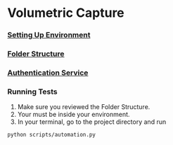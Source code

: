# Volumetric Capture

### [Setting Up Environment](./documentation/ProjectSetup.md)

### [Folder Structure](./documentation/FolderStructure.md)

### [Authentication Service](./documentation/services/AuthenticationService.md)

### Running Tests

1. Make sure you reviewed the Folder Structure.
2. Your must be inside your environment.
3. In your terminal, go to the project directory and run
```shell
python scripts/automation.py
```
